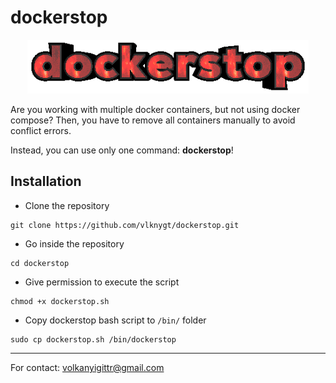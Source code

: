 
# dockerstop
<center><img src="https://github.com/vlknygt/dockerstop/blob/main/dockerstop.gif?raw=true" alt="dockerstop gif" width="450"></center>

Are you working with multiple docker containers, but not using docker compose? Then, you have to remove all containers manually to avoid conflict errors.

Instead, you can use only one command: **dockerstop**!  

## Installation
* Clone the repository

```
git clone https://github.com/vlknygt/dockerstop.git
```

* Go inside the repository

```
cd dockerstop
```

* Give permission to execute the script
  
```
chmod +x dockerstop.sh
```

* Copy dockerstop bash script to `/bin/` folder

```
sudo cp dockerstop.sh /bin/dockerstop
```

---

For contact: volkanyigittr@gmail.com
